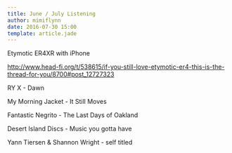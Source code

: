 ```yaml
---
title: June / July Listening
author: mimiflynn
date: 2016-07-30 15:00
template: article.jade
---
```


Etymotic ER4XR with iPhone

http://www.head-fi.org/t/538615/if-you-still-love-etymotic-er4-this-is-the-thread-for-you/8700#post_12727323



RY X - Dawn

My Morning Jacket - It Still Moves

Fantastic Negrito - The Last Days of Oakland

Desert Island Discs - Music you gotta have

Yann Tiersen & Shannon Wright - self titled

